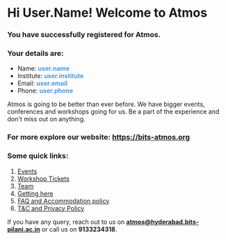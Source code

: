 # Hi <span style="text-transform:capitalize;">user.name</span>! Welcome to Atmos

### You have successfully registered for Atmos.

### Your details are:
* Name: <b style="color:#49D">user.name</b>
* Institute: <b style="color:#49D">user.institute</b>
* Email: <b style="color:#49D">user.email</b>
* Phone: <b style="color:#49D">user.phone</b>

Atmos is going to be better than ever before. We have bigger events, conferences and workshops going for us. Be a part of the experience and don't miss out on anything.

### For more explore our website: https://bits-atmos.org

### Some quick links:
1. [Events](https://bits-atmos.org/events)
2. [Workshop Tickets](https://www.townscript.com/e/atmos-workshops-413303)
3. [Team](https://bits-atmos.org/about/contact)
4. [Getting here](https://bits-atmos.org/about/map)
5. [FAQ and Accommodation policy](https://bits-atmos.org/about/faq)
6. [T&C and Privacy Policy](https://bits-atmos.org/about/more)

If you have any query, reach out to us on <b>[atmos@hyderabad.bits-pilani.ac.in](mailto:atmos@hyderabad.bits-pilani.ac.in)</b> or call us on <b>9133234318</b>.